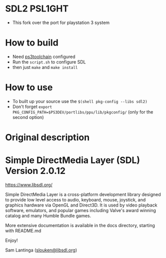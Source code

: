 # SDL2 PSL1GHT
* This fork over the port for playstation 3 system

# How to build
* Need [ps3toolchain](https://github.com/ps3dev/PS3Toolchain) configured
* Run the ```script.sh``` to configure SDL
* then just ```make``` and ```make install```

# How to use
* To built up your source use the ```$(shell pkg-config --libs sdl2)```
* Don't forget ```export PKG_CONFIG_PATH=$PS3DEV/portlibs/ppu/lib/pkgconfig/``` (only for the second option)

# Original description
# Simple DirectMedia Layer (SDL) Version 2.0.12

https://www.libsdl.org/

Simple DirectMedia Layer is a cross-platform development library designed
to provide low level access to audio, keyboard, mouse, joystick, and graphics
hardware via OpenGL and Direct3D. It is used by video playback software,
emulators, and popular games including Valve's award winning catalog
and many Humble Bundle games.

More extensive documentation is available in the docs directory, starting
with README.md

Enjoy!

Sam Lantinga (slouken@libsdl.org)

